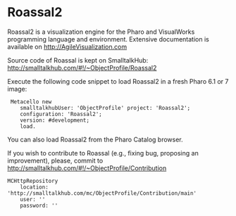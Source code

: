 # Roassal2

Roassal2 is a visualization engine for the Pharo and VisualWorks programming language and environment.
Extensive documentation is available on http://AgileVisualization.com

Source code of Roassal is kept on SmalltalkHub: http://smalltalkhub.com/#!/~ObjectProfile/Roassal2

Execute the following code snippet to load Roassal2 in a fresh Pharo 6.1 or 7 image:
```Smalltalk
 Metacello new 
	smalltalkhubUser: 'ObjectProfile' project: 'Roassal2';
   	configuration: 'Roassal2';
	version: #development;
	load.
```
You can also load Roassal2 from the Pharo Catalog browser.

If you wish to contribute to Roassal (e.g., fixing bug, proposing an improvement), please, commit to http://smalltalkhub.com/#!/~ObjectProfile/Contribution
```Smalltalk
MCHttpRepository
	location: 'http://smalltalkhub.com/mc/ObjectProfile/Contribution/main'
	user: ''
	password: ''
```  
    
    
